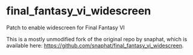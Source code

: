 # final_fantasy_vi_widescreen
Patch to enable widescreen for Final Fantasy VI

This is a mostly unmodified fork of the original repo by snaphat, which is available here: 
https://github.com/snaphat/final_fantasy_vi_widescreen.
